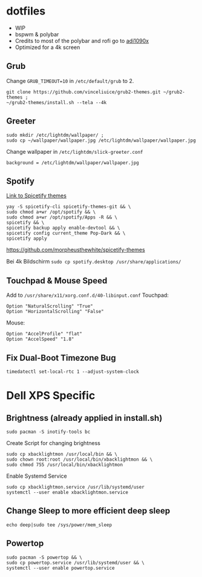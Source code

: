 # dotfiles

* WIP
* bspwm & polybar
* Credits to most of the polybar and rofi go to [adi1090x](https://github.com/adi1090x/polybar-themes)
* Optimized for a 4k screen



## Grub

Change `GRUB_TIMEOUT=10` in  `/etc/default/grub` to 2. 

```
git clone https://github.com/vinceliuice/grub2-themes.git ~/grub2-themes ;
~/grub2-themes/install.sh --tela --4k 
```


## Greeter

```
sudo mkdir /etc/lightdm/wallpaper/ ; 
sudo cp ~/wallpaper/wallpaper.jpg /etc/lightdm/wallpaper/wallpaper.jpg
```
Change wallpaper in `/etc/lightdm/slick-greeter.conf`

```
background = /etc/lightdm/wallpaper/wallpaper.jpg

```


## Spotify

[Link to Spicetify themes](https://github.com/morpheusthewhite/spicetify-themes/wiki/Themes-preview)
```
yay -S spicetify-cli spicetify-themes-git && \
sudo chmod a+wr /opt/spotify && \
sudo chmod a+wr /opt/spotify/Apps -R && \
spicetify && \
spicetify backup apply enable-devtool && \
spicetify config current_theme Pop-Dark && \
spicetify apply 
```
https://github.com/morpheusthewhite/spicetify-themes

Bei 4k Bildschirm `sudo cp spotify.desktop /usr/share/applications/`

## Touchpad & Mouse Speed 
 
Add to `/usr/share/x11/xorg.conf.d/40-libinput.conf`
Touchpad:
```
Option "NaturalScrolling" "True"
Option "HorizontalScrolling" "False" 
```
Mouse:
```
Option "AccelProfile" "flat"
Option "AccelSpeed" "1.8"
```

## Fix Dual-Boot Timezone Bug
```
timedatectl set-local-rtc 1 --adjust-system-clock
```

# Dell XPS Specific

## Brightness (already applied in install.sh)

```
sudo pacman -S inotify-tools bc
```

Create Script for changing brightness
```
sudo cp xbacklightmon /usr/local/bin && \
sudo chown root:root /usr/local/bin/xbacklightmon && \
sudo chmod 755 /usr/local/bin/xbacklightmon
```
Enable Systemd Service 

```
sudo cp xbacklightmon.service /usr/lib/systemd/user
systemctl --user enable xbacklightmon.service
```

## Change Sleep to more efficient deep sleep
```
echo deep|sudo tee /sys/power/mem_sleep
```

## Powertop
```
sudo pacman -S powertop && \
sudo cp powertop.service /usr/lib/systemd/user && \
systemctl --user enable powertop.service
```
